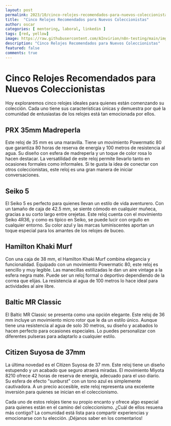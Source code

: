 ```yaml
---
layout: post
permalink: 2023/10/cinco-relojes-recomendados-para-nuevos-coleccionistas
title:  "Cinco Relojes Recomendados para Nuevos Coleccionistas"
author: oscar
categories: [ mentoring, laboral, linkedin ]
tags: [red, yellow]
image: https://raw.githubusercontent.com/AInvirion/n8n-testing/main/imgs/20250330004020.png
description: "Cinco Relojes Recomendados para Nuevos Coleccionistas"
featured: false
comments: true
---
```

# Cinco Relojes Recomendados para Nuevos Coleccionistas

Hoy exploraremos cinco relojes ideales para quienes están comenzando su colección. Cada uno tiene sus características únicas y demuestra por qué la comunidad de entusiastas de los relojes está tan emocionada por ellos.

## PRX 35mm Madreperla
Este reloj de 35 mm es una maravilla. Tiene un movimiento Powermatic 80 que garantiza 80 horas de reserva de energía y 100 metros de resistencia al agua. Su diseño con esfera de madreperla y un toque de color rosa lo hacen destacar. La versatilidad de este reloj permite llevarlo tanto en ocasiones formales como informales. Si te gusta la idea de conectar con otros coleccionistas, este reloj es una gran manera de iniciar conversaciones. 

## Seiko 5
El Seiko 5 es perfecto para quienes llevan un estilo de vida aventurero. Con un tamaño de caja de 42.5 mm, se siente cómodo en cualquier muñeca, gracias a su corto largo entre orejetas. Este reloj cuenta con el movimiento Seiko 4R36, y como es típico en Seiko, se puede lucir con orgullo en cualquier entorno. Su color azul y las marcas luminiscentes aportan un toque especial para los amantes de los relojes de buceo. 

## Hamilton Khaki Murf
Con una caja de 38 mm, el Hamilton Khaki Murf combina elegancia y funcionalidad. Equipado con un movimiento Powermatic 80, este reloj es sencillo y muy legible. Las manecillas estilizadas le dan un aire vintage a la esfera negra mate. Puede ser un reloj formal o deportivo dependiendo de la correa que elijas. La resistencia al agua de 100 metros lo hace ideal para actividades al aire libre.

## Baltic MR Classic
El Baltic MR Classic se presenta como una opción elegante. Este reloj de 36 mm incluye un movimiento micro rotor que le da un estilo único. Aunque tiene una resistencia al agua de solo 30 metros, su diseño y acabados lo hacen perfecto para ocasiones especiales. Lo puedes personalizar con diferentes pulseras para adaptarlo a cualquier estilo. 

## Citizen Suyosa de 37mm
La última novedad es el Citizen Suyosa de 37 mm. Este reloj tiene un diseño estupendo y un acabado que seguro atraerá miradas. El movimiento Miyota 8210 ofrece 42 horas de reserva de energía, adecuado para el uso diario. Su esfera de efecto "sunburst" con un tono azul es simplemente cautivadora. A un precio accesible, este reloj representa una excelente inversión para quienes se inician en el coleccionismo.

Cada uno de estos relojes tiene su propio encanto y ofrece algo especial para quienes están en el camino del coleccionismo. ¿Cuál de ellos resuena más contigo? La comunidad está lista para compartir experiencias y emocionarse con tu elección.  ¡Déjanos saber en los comentarios!